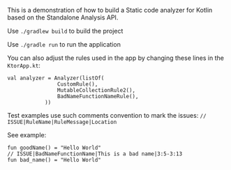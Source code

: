 This is a demonstration of how to build a Static code analyzer for Kotlin based on the Standalone Analysis API.

Use `./gradlew build` to build the project

Use `./gradle run` to run the application

You can also adjust the rules used in the app by changing these lines in the `KtorApp.kt`:

```
val analyzer = Analyzer(listOf(
                CustomRule(),
                MutableCollectionRule2(),
                BadNameFunctionNameRule(),
            ))
```

Test examples use such comments convention to mark the issues: `// ISSUE|RuleName|RuleMessage|Location`

See example:
```
fun goodName() = "Hello World"
// ISSUE|BadNameFunctionName|This is a bad name|3:5-3:13
fun bad_name() = "Hello World"
```
